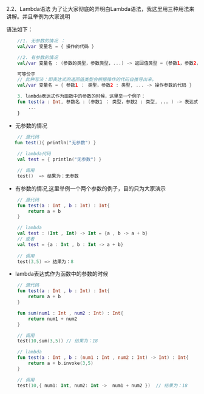 2.2、Lambda语法
为了让大家彻底的弄明白Lambda语法，我这里用三种用法来讲解。并且举例为大家说明

语法如下：

```kotlin
    //1. 无参数的情况 ：
    val/var 变量名 = { 操作的代码 }

    //2. 有参数的情况
    val/var 变量名 : (参数的类型，参数类型，...) -> 返回值类型 = {参数1，参数2，... -> 操作参数的代码 }

    可等价于
    // 此种写法：即表达式的返回值类型会根据操作的代码自推导出来。
    val/var 变量名 = { 参数1 ： 类型，参数2 : 类型, ... -> 操作参数的代码 }

    3. lambda表达式作为函数中的参数的时候，这里举一个例子：
    fun test(a : Int, 参数名 : (参数1 ： 类型，参数2 : 类型, ... ) -> 表达式返回类型){
        ...
    }
```      

* 无参数的情况

```kotlin
    // 源代码
   fun test(){ println("无参数") }
  
    // lambda代码
    val test = { println("无参数") }

    // 调用
    test()  => 结果为：无参数
```
* 有参数的情况,这里举例一个两个参数的例子，目的只为大家演示

```kotlin
    // 源代码
    fun test(a : Int , b : Int) : Int{
        return a + b
    }

    // lambda
    val test : (Int , Int) -> Int = {a , b -> a + b}
    // 或者
    val test = {a : Int , b : Int -> a + b}
    
    // 调用
    test(3,5) => 结果为：8
```
* lambda表达式作为函数中的参数的时候

```kotlin
    // 源代码
    fun test(a : Int , b : Int) : Int{
        return a + b
    }

    fun sum(num1 : Int , num2 : Int) : Int{
        return num1 + num2
    }

    // 调用
    test(10,sum(3,5)) // 结果为：18

    // lambda
    fun test(a : Int , b : (num1 : Int , num2 : Int) -> Int) : Int{
        return a + b.invoke(3,5)
    }

    // 调用
    test(10,{ num1: Int, num2: Int ->  num1 + num2 })  // 结果为：18
```  
        
